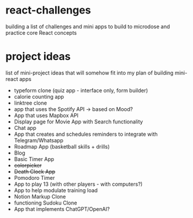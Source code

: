 # react-challenges
building a list of challenges and mini apps to build to microdose and practice core React concepts

# project ideas
list of mini-project ideas that will somehow fit into my plan of building mini-react apps
- typeform clone (quiz app - interface only, form builder)
- calorie counting app
- linktree clone
- app that uses the Spotify API -> based on Mood?
- App that uses Mapbox API
- Display page for Movie App with Search functionality
- Chat app
- App that creates and schedules reminders to integrate with Telegram/Whatsapp
- Roadmap App (basketball skills + drills)
- Blog
- Basic Timer App
- ~~colorpicker~~
- ~~Death Clock App~~
- Pomodoro Timer
- App to play 13 (with other players - with computers?)
- App to help modulate training load
- Notion Markup Clone
- functioning Sudoku Clone
- App that implements ChatGPT/OpenAI?
